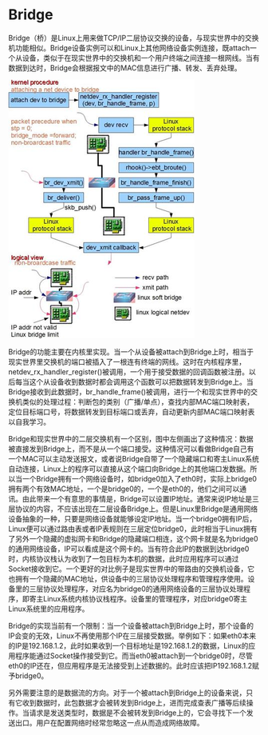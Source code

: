 # Bridge

  Bridge（桥）是Linux上用来做TCP/IP二层协议交换的设备，与现实世界中的交换机功能相似。Bridge设备实例可以和Linux上其他网络设备实例连接，既attach一个从设备，类似于在现实世界中的交换机和一个用户终端之间连接一根网线。当有数据到达时，Bridge会根据报文中的MAC信息进行广播、转发、丢弃处理。

  ![linux-bridge](./img/linux-bridge1.jpg)
  
  Bridge的功能主要在内核里实现。当一个从设备被attach到Bridge上时，相当于现实世界里交换机的端口被插入了一根连有终端的网线。这时在内核程序里，netdev_rx_handler_register()被调用，一个用于接受数据的回调函数被注册。以后每当这个从设备收到数据时都会调用这个函数可以把数据转发到Bridge上。当Bridge接收到此数据时，br_handle_frame()被调用，进行一个和现实世界中的交换机类似的处理过程：判断包的类别（广播/单点），查找内部MAC端口映射表，定位目标端口号，将数据转发到目标端口或丢弃，自动更新内部MAC端口映射表以自我学习。

  Bridge和现实世界中的二层交换机有一个区别，图中左侧画出了这种情况：数据被直接发到Bridge上，而不是从一个端口接受。这种情况可以看做Bridge自己有一个MAC可以主动发送报文，或者说Bridge自带了一个隐藏端口和寄主Linux系统自动连接，Linux上的程序可以直接从这个端口向Bridge上的其他端口发数据。所以当一个Bridge拥有一个网络设备时，如bridge0加入了eth0时，实际上bridge0拥有两个有效MAC地址，一个是bridge0的，一个是eth0的，他们之间可以通讯。由此带来一个有意思的事情是，Bridge可以设置IP地址。通常来说IP地址是三层协议的内容，不应该出现在二层设备Bridge上。但是Linux里Bridge是通用网络设备抽象的一种，只要是网络设备就能够设定IP地址。当一个bridge0拥有IP后，Linux便可以通过路由表或者IP表规则在三层定位bridge0，此时相当于Linux拥有了另外一个隐藏的虚拟网卡和Bridge的隐藏端口相连，这个网卡就是名为bridge0的通用网络设备，IP可以看成是这个网卡的。当有符合此IP的数据到达bridge0时，内核协议栈认为收到了一包目标为本机的数据，此时应用程序可以通过Socket接收到它。一个更好的对比例子是现实世界中的带路由的交换机设备，它也拥有一个隐藏的MAC地址，供设备中的三层协议处理程序和管理程序使用。设备里的三层协议处理程序，对应名为bridge0的通用网络设备的三层协议处理程序，即寄主Linux系统内核协议栈程序。设备里的管理程序，对应bridge0寄主Linux系统里的应用程序。

  Bridge的实现当前有一个限制：当一个设备被attach到Bridge上时，那个设备的IP会变的无效，Linux不再使用那个IP在三层接受数据。举例如下：如果eth0本来的IP是192.168.1.2，此时如果收到一个目标地址是192.168.1.2的数据，Linux的应用程序能通过Socket操作接受到它。而当eth0被attach到一个bridge0时，尽管eth0的IP还在，但应用程序是无法接受到上述数据的。此时应该把IP192.168.1.2赋予bridge0。

  另外需要注意的是数据流的方向。对于一个被attach到Bridge上的设备来说，只有它收到数据时，此包数据才会被转发到Bridge上，进而完成查表广播等后续操作。当请求是发送类型时，数据是不会被转发到Bridge上的，它会寻找下一个发送出口。用户在配置网络时经常忽略这一点从而造成网络故障。
